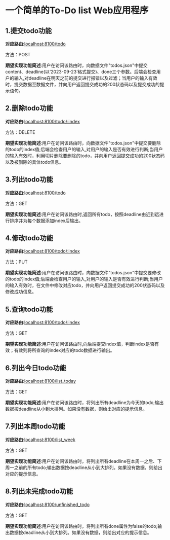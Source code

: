 # 一个简单的To-Do list Web应用程序

## 1.提交todo功能

**对应路由**:[localhost:8100/todo]()

方法：POST

**期望实现功能简述**:用户在访问该路由时，向数据文件"todos.json"中提交content、deadline(以‘2023-09-23‘格式提交)、done三个参数。后端会检查用户的输入,对deadline在明天之前的提交进行报错以及过滤；当用户的输入有效时，提交数据至数据文件，并向用户返回提交成功的200状态码以及提交成功的提示语句。

## 2.删除todo功能

**对应路由**:[localhost:8100/todo/:index]()

方法：DELETE

**期望实现功能简述**:用户在访问该路由时，向数据文件"todos.json"中提交要删除的todo的index值;后端会检查用户的输入,对用户的输入是否有效进行判断;当用户的输入有效时，利用切片删除要删除的todo，并向用户返回提交成功的200状态码以及被删除的具体todo信息。

## 3.列出todo功能

**对应路由**:[localhost:8100/todo]()

方法：GET

**期望实现功能简述**:用户在访问该路由时,返回所有todo，按照deadline由近到远进行排序并为每个数据添加index后输出。

## 4.修改todo功能

**对应路由**:[localhost:8100/todo/:index]()

方法：PUT

**期望实现功能简述**:用户在访问该路由时，向数据文件"todos.json"中提交要修改的todo的index值;后端会检查用户的输入,对用户的输入是否有效进行判断;当用户的输入有效时，在文件中修改对应todo，并向用户返回提交成功的200状态码以及修改成功信息。

## 5.查询todo功能

**对应路由**:[localhost:8100/todo/:index]()

方法：GET

**期望实现功能简述**:用户在访问该路由时,向后端提交index值，判断index是否有效；有效则将所查询的index对应的todo数据进行输出。

## 6.列出今日todo功能

**对应路由**:[localhost:8100/list_today]()

方法：GET

**期望实现功能简述**:用户在访问该路由时，将列出所有deadline为今天的todo;输出数据按deadline从小到大排列。如果没有数据，则给出对应的提示信息。

## 7.列出本周todo功能

**对应路由**:[localhost:8100/list_week]()

方法：GET

**期望实现功能简述**:用户在访问该路由时，将列出所有deadline在本周一之后、下周一之前的所有todo;输出数据按deadline从小到大排列。如果没有数据，则给出对应的提示信息。

## 8.列出未完成todo功能

**对应路由**:[localhost:8100/unfinished_todo]()

方法：GET

**期望实现功能简述**:用户在访问该路由时，将列出所有done属性为false的todo;输出数据按deadline从小到大排列。如果没有数据，则给出对应的提示信息。